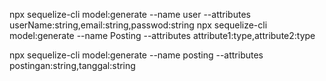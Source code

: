 npx sequelize-cli model:generate --name user --attributes userName:string,email:string,passwod:string
npx sequelize-cli model:generate --name Posting --attributes attribute1:type,attribute2:type

npx sequelize-cli model:generate --name posting --attributes postingan:string,tanggal:string